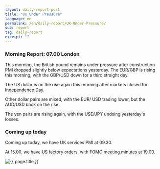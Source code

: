 ```yaml
---
layout: daily-report-post
title: "UK Under Pressure"
language: en
permalink: /en/daily-report/UK-Under-Pressure/
sub: report
tag: daily-report
excerpt: ""
---
```

### Morning Report: 07.00 London

This morning, the British pound remains under pressure after construction PMI dropped slightly below expectations yesterday. The EUR/GBP is rising this morning, with the GBP/USD down for a third straight day.

The US dollar is on the rise again this morning after markets closed for Independence Day.

Other dollar pairs are mixed, with the EUR/ USD trading lower, but the AUD/USD back on the rise.

The yen pairs are rising again, with the USD/JPY undoing yesterday's losses.

### Coming up today

Coming up today, we have UK services PMI at 09.30.

At 15.00, we have US factory orders, with FOMC meeting minutes at 19.00.
 

<p><img src="{{ "/assets/images/daily-report/2017-07-05_06-47-26.jpg" | relative_url }}" alt="{{ page.title }}" title="{{ page.title }}"></p>